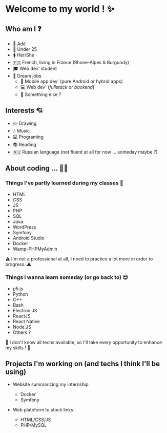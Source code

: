 # Welcome to my world ! :sparkles:

## Who am I :question:

- :woman: Adé
- :birthday: Under 25
- :womens: Her/She
- :fr: French, living in France (Rhone-Alpes & Burgundy)
- :mortar_board: Web dev' student
- :briefcase: Dream jobs
	- :iphone: Mobile app dev' (pure Android or hybrid apps)
	- :computer: Web dev' (*fullstack* or *backend*)
	- :thought_balloon: Something else ?

## Interests :cupid:
- :pencil2: Drawing
- :notes: Music
- :computer: Programing
- :books: Reading
- :ru: Russian language (not fluent at all for now ... someday maybe ?)

## About coding ... :woman_technologist:

### Things I've partly learned during my classes :school_satchel:
- HTML
- CSS
- JS
- PHP
- SQL
- Java
- WordPress
- Symfony
- Android Studio
- Docker
- Wamp-PHPMyAdmin

:warning: I'm not a professional at all, I need to practice a lot more in order to progress. :warning:

### Things I wanna learn someday (or go back to) :heart_eyes:
- p5.js
- Python
- C++
- Bash
- Electron.JS
- ReactJS
- React Native
- Node.JS
- Others ?

:muscle: I don't know all techs available, so I'll take every opportunity to enhance my skills ! :muscle:

## Projects I'm working on (and techs I think I'll be using)
- Website summarizing my internship
	- Docker
	- Symfony
	
- Web plateform to stock links
	- HTML/CSS/JS
	- PHP/MySQL
